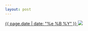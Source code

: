 ```yaml
---
layout: post
---
```


<p>
  <a href="/55">
    <time>{{ page.date | date: "%e %B %Y" }}</time>
    <img src="{{ site.assets_url }}/55.jpg">
  </a>
  
</p>
